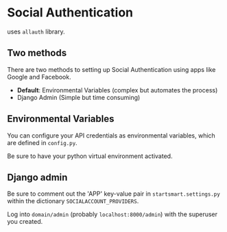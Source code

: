 # Social Authentication

uses `allauth` library.
## Two methods
There are two methods to setting up Social Authentication using apps like Google and Facebook.
* **Default**: Environmental Variables (complex but automates the process)
* Django Admin (Simple but time consuming)

## Environmental Variables
You can configure your API credentials as environmental variables, which are defined in `config.py`.

Be sure to have your python virtual environment activated.


## Django admin
Be sure to comment out the 'APP' key-value pair in `startsmart.settings.py` within the dictionary `SOCIALACCOUNT_PROVIDERS`.

Log into `domain/admin` (probably `localhost:8000/admin`) with the superuser you created.
